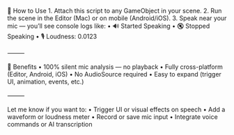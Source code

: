 🔧 How to Use
	1.	Attach this script to any GameObject in your scene.
	2.	Run the scene in the Editor (Mac) or on mobile (Android/iOS).
	3.	Speak near your mic — you’ll see console logs like:
	•	🔊 Started Speaking
	•	🔇 Stopped Speaking
	•	🎙 Loudness: 0.0123

⸻

🎯 Benefits
	•	100% silent mic analysis — no playback
	•	Fully cross-platform (Editor, Android, iOS)
	•	No AudioSource required
	•	Easy to expand (trigger UI, animation, events, etc.)

⸻

Let me know if you want to:
	•	Trigger UI or visual effects on speech
	•	Add a waveform or loudness meter
	•	Record or save mic input
	•	Integrate voice commands or AI transcription
